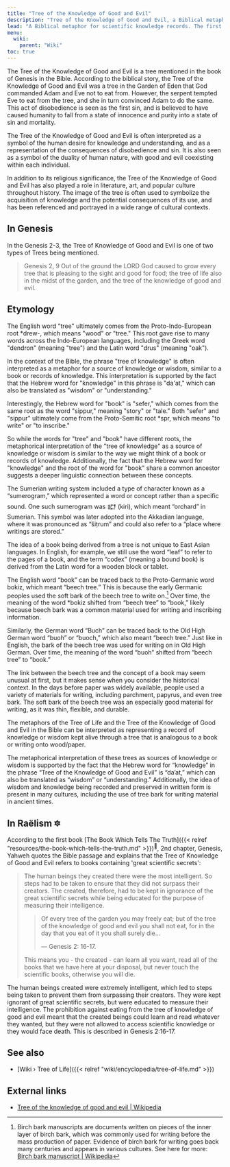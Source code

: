 ```yaml
---
title: "Tree of the Knowledge of Good and Evil"
description: "Tree of the Knowledge of Good and Evil, a Biblical metaphor for scientific knowledge records. The first genetically engineered human beings were shown some but not all scientific books, especially books containing great scientific knowledge were kept secret. The good and evil represents the deliberate ignorance about these records and the ramifications contained therein."
lead: "A Biblical metaphor for scientific knowledge records. The first genetically engineered human beings were shown some but not all scientific books, especially books containing great scientific knowledge were kept secret. The good and evil represents the deliberate ignorance about these records and the ramifications contained therein."
menu:
  wiki:
    parent: "Wiki"
toc: true
---
```


The Tree of the Knowledge of Good and Evil is a tree mentioned in the book of Genesis in the Bible. According to the biblical story, the Tree of the Knowledge of Good and Evil was a tree in the Garden of Eden that God commanded Adam and Eve not to eat from. However, the serpent tempted Eve to eat from the tree, and she in turn convinced Adam to do the same. This act of disobedience is seen as the first sin, and is believed to have caused humanity to fall from a state of innocence and purity into a state of sin and mortality.

The Tree of the Knowledge of Good and Evil is often interpreted as a symbol of the human desire for knowledge and understanding, and as a representation of the consequences of disobedience and sin. It is also seen as a symbol of the duality of human nature, with good and evil coexisting within each individual.

In addition to its religious significance, the Tree of the Knowledge of Good and Evil has also played a role in literature, art, and popular culture throughout history. The image of the tree is often used to symbolize the acquisition of knowledge and the potential consequences of its use, and has been referenced and portrayed in a wide range of cultural contexts.

## In Genesis

In the Genesis 2-3, the Tree of Knowledge of Good and Evil is one of two types of Trees being mentioned.

> Genesis 2, 9 Out of the ground the LORD God caused to grow every tree that is pleasing to the sight and good for food; the tree of life also in the midst of the garden, and the tree of the knowledge of good and evil.

## Etymology

The English word "tree" ultimately comes from the Proto-Indo-European root *drew-, which means "wood" or "tree." This root gave rise to many words across the Indo-European languages, including the Greek word "dendron" (meaning "tree") and the Latin word "drus" (meaning "oak").

In the context of the Bible, the phrase "tree of knowledge" is often interpreted as a metaphor for a source of knowledge or wisdom, similar to a book or records of knowledge. This interpretation is supported by the fact that the Hebrew word for "knowledge" in this phrase is "da'at," which can also be translated as "wisdom" or "understanding."

Interestingly, the Hebrew word for "book" is "sefer," which comes from the same root as the word "sippur," meaning "story" or "tale." Both "sefer" and "sippur" ultimately come from the Proto-Semitic root *spr, which means "to write" or "to inscribe."

So while the words for "tree" and "book" have different roots, the metaphorical interpretation of the "tree of knowledge" as a source of knowledge or wisdom is similar to the way we might think of a book or records of knowledge. Additionally, the fact that the Hebrew word for "knowledge" and the root of the word for "book" share a common ancestor suggests a deeper linguistic connection between these concepts.

The Sumerian writing system included a type of character known as a “sumerogram,” which represented a word or concept rather than a specific sound. One such sumerogram was 𒊬 (kiri), which meant “orchard” in Sumerian. This symbol was later adopted into the Akkadian language, where it was pronounced as “šiṭrum” and could also refer to a “place where writings are stored.”

The idea of a book being derived from a tree is not unique to East Asian languages. In English, for example, we still use the word “leaf” to refer to the pages of a book, and the term “codex” (meaning a bound book) is derived from the Latin word for a wooden block or tablet.

The English word “book” can be traced back to the Proto-Germanic word bokiz, which meant “beech tree.” This is because the early Germanic peoples used the soft bark of the beech tree to write on.[^beech] Over time, the meaning of the word *bokiz shifted from “beech tree” to “book,” likely because beech bark was a common material used for writing and inscribing information.

Similarly, the German word “Buch” can be traced back to the Old High German word “buoh” or “buoch,” which also meant “beech tree.” Just like in English, the bark of the beech tree was used for writing on in Old High German. Over time, the meaning of the word “buoh” shifted from “beech tree” to “book.”

The link between the beech tree and the concept of a book may seem unusual at first, but it makes sense when you consider the historical context. In the days before paper was widely available, people used a variety of materials for writing, including parchment, papyrus, and even tree bark. The soft bark of the beech tree was an especially good material for writing, as it was thin, flexible, and durable.

The metaphors of the Tree of Life and the Tree of the Knowledge of Good and Evil in the Bible can be interpreted as representing a record of knowledge or wisdom kept alive through a tree that is analogous to a book or writing onto wood/paper.

The metaphorical interpretation of these trees as sources of knowledge or wisdom is supported by the fact that the Hebrew word for “knowledge” in the phrase “Tree of the Knowledge of Good and Evil” is “da’at,” which can also be translated as “wisdom” or “understanding.” Additionally, the idea of wisdom and knowledge being recorded and preserved in written form is present in many cultures, including the use of tree bark for writing material in ancient times.

[^beech]: [^beech]: Birch bark manuscripts are documents written on pieces of the inner layer of birch bark, which was commonly used for writing before the mass production of paper. Evidence of birch bark for writing goes back many centuries and appears in various cultures. See here for more: [Birch bark manuscript | Wikipedia](https://en.wikipedia.org/wiki/Birch_bark_manuscript)

## In Raëlism 🔯

According to the first book [The Book Which Tells The Truth]({{< relref "resources/the-book-which-tells-the-truth.md" >}})<sup>📖</sup>, 2nd chapter, Genesis, Yahweh quotes the Bible passage and explains that the Tree of Knowledge of Good and Evil refers to books containing 'great scientific secrets':

> The human beings they created there were the most intelligent. So steps had to be taken to ensure that they did not surpass their creators. The created, therefore, had to be kept in ignorance of the great scientific secrets while being educated for the purpose of measuring their intelligence.
>
>> Of every tree of the garden you may freely eat; but of the tree of the knowledge of good and evil you shall not eat, for in the day that you eat of it you shall surely die...
>>
>> — Genesis 2: 16-17.
>
> This means you - the created - can learn all you want, read all of the books that we have here at your disposal, but never touch the scientific books, otherwise you will die.

The human beings created were extremely intelligent, which led to steps being taken to prevent them from surpassing their creators. They were kept ignorant of great scientific secrets, but were educated to measure their intelligence. The prohibition against eating from the tree of knowledge of good and evil meant that the created beings could learn and read whatever they wanted, but they were not allowed to access scientific knowledge or they would face death. This is described in Genesis 2:16-17.

## See also

- [Wiki › Tree of Life]({{< relref "wiki/encyclopedia/tree-of-life.md" >}})

## External links

- [Tree of the knowledge of good and evil | Wikipedia](https://en.wikipedia.org/wiki/Tree_of_the_knowledge_of_good_and_evil)
